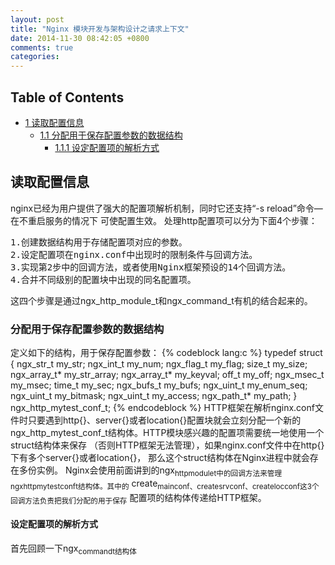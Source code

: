 ```yaml
---
layout: post
title: "Nginx 模块开发与架构设计之请求上下文"
date: 2014-11-30 08:42:05 +0800
comments: true
categories: 
---
```



<div id="table-of-contents">
<h2>Table of Contents</h2>
<div id="text-table-of-contents">
<ul>
<li><a href="#sec-1">1 读取配置信息</a>
<ul>
<li><a href="#sec-1-1">1.1 分配用于保存配置参数的数据结构</a>
<ul>
<li><a href="#sec-1-1-1">1.1.1 设定配置项的解析方式</a></li>
</ul>
</li>
</ul>
</li>
</ul>
</div>
</div>

<div id="outline-container-1" class="outline-2">
<h2 id="sec-1">读取配置信息</h2>
<div class="outline-text-2" id="text-1">

<p>  nginx已经为用户提供了强大的配置项解析机制，同时它还支持“-s reload”命令—在不重启服务的情况下
  可使配置生效。
  处理http配置项可以分为下面4个步骤：
</p>


<pre class="example">1.创建数据结构用于存储配置项对应的参数。
2.设定配置项在nginx.conf中出现时的限制条件与回调方法。
3.实现第2步中的回调方法，或者使用Nginx框架预设的14个回调方法。
4.合并不同级别的配置块中出现的同名配置项。
</pre>

<p>
  这四个步骤是通过ngx_http_module_t和ngx_command_t有机的结合起来的。
</p>
</div>

<div id="outline-container-1-1" class="outline-3">
<h3 id="sec-1-1">分配用于保存配置参数的数据结构</h3>
<div class="outline-text-3" id="text-1-1">

<p>   定义如下的结构，用于保存配置参数：
{% codeblock lang:c %}
   typedef struct {
       ngx_str_t my_str;
       ngx_int_t my_num;
       ngx_flag_t my_flag;
       size_t my_size;
       ngx_array_t* my_str_array;
       ngx_array_t* my_keyval;
       off_t my_off;
       ngx_msec_t my_msec;
       time_t my_sec;
       ngx_bufs_t my_bufs;
       ngx_uint_t my_enum_seq;
       ngx_uint_t my_bitmask;
       ngx_uint_t my_access;
       ngx_path_t* my_path;
   } ngx_http_mytest_conf_t;
{% endcodeblock %}
   HTTP框架在解析nginx.conf文件时只要遇到http{}、server{}或者location{}配置块就会立刻分配一个新的
   ngx_http_mytest_conf_t结构体。HTTP模块感兴趣的配置项需要统一地使用一个struct结构体来保存
   （否则HTTP框架无法管理），如果nginx.conf文件中在http{}下有多个server{}或者location{}，
   那么这个struct结构体在Nginx进程中就会存在多份实例。
   Nginx会使用前面讲到的ngx<sub>http</sub><sub>module</sub><sub>t中的回调方法来管理ngx</sub><sub>http</sub><sub>mytest</sub><sub>conf</sub><sub>t结构体。其中的</sub>
   create<sub>main</sub><sub>conf、create</sub><sub>srv</sub><sub>conf、create</sub><sub>loc</sub><sub>conf这3个回调方法负责把我们分配的用于保存</sub>
   配置项的结构体传递给HTTP框架。
</p>
</div>

<div id="outline-container-1-1-1" class="outline-4">
<h4 id="sec-1-1-1">设定配置项的解析方式</h4>
<div class="outline-text-4" id="text-1-1-1">

<p>    首先回顾一下ngx<sub>command</sub><sub>t结构体</sub>
</p></div>
</div>
</div>
</div>
